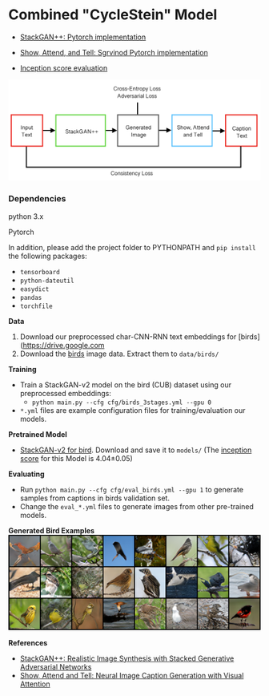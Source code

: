 # Combined "CycleStein" Model

- [StackGAN++: Pytorch implementation](https://github.com/hanzhanggit/StackGAN-v2)

- [Show, Attend, and Tell: Sgrvinod Pytorch implementation](https://github.com/sgrvinod/a-PyTorch-Tutorial-to-Image-Captioning)

- [Inception score evaluation](https://github.com/hanzhanggit/StackGAN-inception-model)


<img src="examples/arch.png"/>



### Dependencies
python 3.x

Pytorch

In addition, please add the project folder to PYTHONPATH and `pip install` the following packages:
- `tensorboard`
- `python-dateutil`
- `easydict`
- `pandas`
- `torchfile`



**Data**

1. Download our preprocessed char-CNN-RNN text embeddings for [birds](https://drive.google.com
2. Download the [birds](http://www.vision.caltech.edu/visipedia/CUB-200-2011.html) image data. Extract them to `data/birds/`


**Training**

- Train a StackGAN-v2 model on the bird (CUB) dataset using our preprocessed embeddings:
  -  `python main.py --cfg cfg/birds_3stages.yml --gpu 0`
- `*.yml` files are example configuration files for training/evaluation our models.



**Pretrained Model**
- [StackGAN-v2 for bird](https://drive.google.com/open?id=1s5Yf3nFiXx0lltMFOiJWB6s1LP24RcwH). Download and save it to `models/` (The [inception score](https://github.com/hanzhanggit/StackGAN-inception-model) for this Model is 4.04±0.05)


**Evaluating**
- Run `python main.py --cfg cfg/eval_birds.yml --gpu 1` to generate samples from captions in birds validation set.
- Change the `eval_*.yml` files to generate images from other pre-trained models. 


**Generated Bird Examples**
![](examples/yuan_1_branch_count_000028000_fake_samples0.png)





**References**

- [StackGAN++: Realistic Image Synthesis with Stacked Generative Adversarial Networks](https://arxiv.org/abs/1710.10916) 
- [Show, Attend and Tell: Neural Image Caption Generation with Visual Attention](https://arxiv.org/abs/1502.03044)

